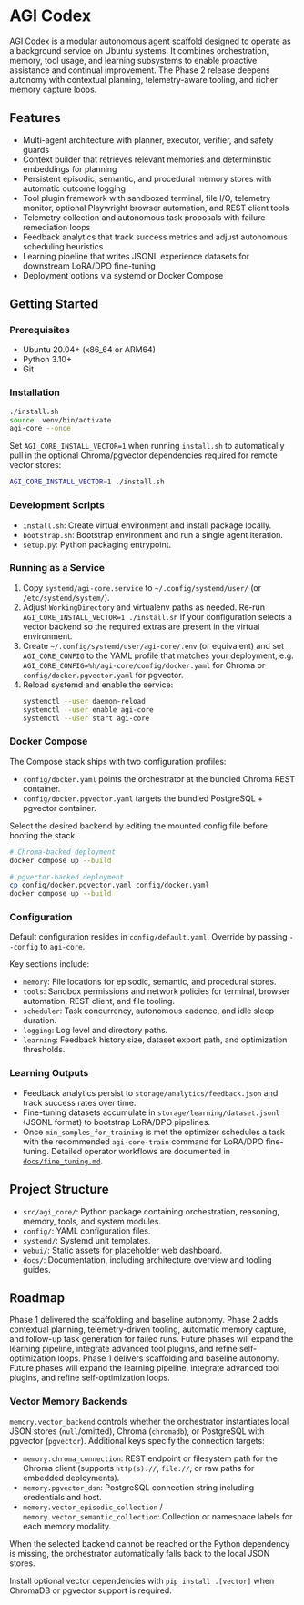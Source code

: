 # AGI Codex

AGI Codex is a modular autonomous agent scaffold designed to operate as a background service on Ubuntu systems. It combines orchestration, memory, tool usage, and learning subsystems to enable proactive assistance and continual improvement. The Phase 2 release deepens autonomy with contextual planning, telemetry-aware tooling, and richer memory capture loops.

## Features
- Multi-agent architecture with planner, executor, verifier, and safety guards
- Context builder that retrieves relevant memories and deterministic embeddings for planning
- Persistent episodic, semantic, and procedural memory stores with automatic outcome logging
- Tool plugin framework with sandboxed terminal, file I/O, telemetry monitor, optional Playwright browser automation, and REST client tools
- Telemetry collection and autonomous task proposals with failure remediation loops
- Feedback analytics that track success metrics and adjust autonomous scheduling heuristics
- Learning pipeline that writes JSONL experience datasets for downstream LoRA/DPO fine-tuning
- Deployment options via systemd or Docker Compose

## Getting Started

### Prerequisites
- Ubuntu 20.04+ (x86_64 or ARM64)
- Python 3.10+
- Git

### Installation
```bash
./install.sh
source .venv/bin/activate
agi-core --once
```

Set `AGI_CORE_INSTALL_VECTOR=1` when running `install.sh` to automatically pull in the optional
Chroma/pgvector dependencies required for remote vector stores:

```bash
AGI_CORE_INSTALL_VECTOR=1 ./install.sh
```

### Development Scripts
- `install.sh`: Create virtual environment and install package locally.
- `bootstrap.sh`: Bootstrap environment and run a single agent iteration.
- `setup.py`: Python packaging entrypoint.

### Running as a Service
1. Copy `systemd/agi-core.service` to `~/.config/systemd/user/` (or `/etc/systemd/system/`).
2. Adjust `WorkingDirectory` and virtualenv paths as needed. Re-run `AGI_CORE_INSTALL_VECTOR=1 ./install.sh` if your configuration selects a vector backend so the required extras are present in the virtual environment.
3. Create `~/.config/systemd/user/agi-core/.env` (or equivalent) and set `AGI_CORE_CONFIG` to the YAML profile that matches your deployment, e.g. `AGI_CORE_CONFIG=%h/agi-core/config/docker.yaml` for Chroma or `config/docker.pgvector.yaml` for pgvector.
4. Reload systemd and enable the service:
   ```bash
   systemctl --user daemon-reload
   systemctl --user enable agi-core
   systemctl --user start agi-core
   ```

### Docker Compose
The Compose stack ships with two configuration profiles:

- `config/docker.yaml` points the orchestrator at the bundled Chroma REST container.
- `config/docker.pgvector.yaml` targets the bundled PostgreSQL + pgvector container.

Select the desired backend by editing the mounted config file before booting the stack.

```bash
# Chroma-backed deployment
docker compose up --build

# pgvector-backed deployment
cp config/docker.pgvector.yaml config/docker.yaml
docker compose up --build
```

### Configuration
Default configuration resides in `config/default.yaml`. Override by passing `--config` to `agi-core`.

Key sections include:

- `memory`: File locations for episodic, semantic, and procedural stores.
- `tools`: Sandbox permissions and network policies for terminal, browser automation, REST client, and file tooling.
- `scheduler`: Task concurrency, autonomous cadence, and idle sleep duration.
- `logging`: Log level and directory paths.
- `learning`: Feedback history size, dataset export path, and optimization thresholds.

### Learning Outputs
- Feedback analytics persist to `storage/analytics/feedback.json` and track success rates over time.
- Fine-tuning datasets accumulate in `storage/learning/dataset.jsonl` (JSONL format) to bootstrap LoRA/DPO pipelines.
- Once `min_samples_for_training` is met the optimizer schedules a task with the
  recommended `agi-core-train` command for LoRA/DPO fine-tuning. Detailed
  operator workflows are documented in [`docs/fine_tuning.md`](docs/fine_tuning.md).

## Project Structure
- `src/agi_core/`: Python package containing orchestration, reasoning, memory, tools, and system modules.
- `config/`: YAML configuration files.
- `systemd/`: Systemd unit templates.
- `webui/`: Static assets for placeholder web dashboard.
- `docs/`: Documentation, including architecture overview and tooling guides.

## Roadmap
Phase 1 delivered the scaffolding and baseline autonomy. Phase 2 adds contextual planning, telemetry-driven tooling, automatic memory capture, and follow-up task generation for failed runs. Future phases will expand the learning pipeline, integrate advanced tool plugins, and refine self-optimization loops.
Phase 1 delivers scaffolding and baseline autonomy. Future phases will expand the learning pipeline, integrate advanced tool plugins, and refine self-optimization loops.
### Vector Memory Backends

`memory.vector_backend` controls whether the orchestrator instantiates local JSON stores (`null`/omitted), Chroma (`chromadb`), or PostgreSQL with pgvector (`pgvector`). Additional keys specify the connection targets:

- `memory.chroma_connection`: REST endpoint or filesystem path for the Chroma client (supports `http(s)://`, `file://`, or raw paths for embedded deployments).
- `memory.pgvector_dsn`: PostgreSQL connection string including credentials and host.
- `memory.vector_episodic_collection` / `memory.vector_semantic_collection`: Collection or namespace labels for each memory modality.

When the selected backend cannot be reached or the Python dependency is missing, the orchestrator automatically falls back to the local JSON stores.

Install optional vector dependencies with `pip install .[vector]` when ChromaDB or pgvector support is required.
